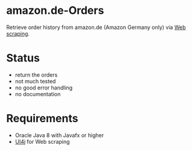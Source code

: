 # amazon.de-Orders
Retrieve order history from amazon.de (Amazon Germany only)  via [Web scraping](https://en.wikipedia.org/wiki/Web_scraping).

# Status
- return the orders
- not much tested
- no good error handling
- no documentation

# Requirements
- Oracle Java 8 with Javafx or higher
- [UI4j](https://github.com/ui4j/ui4j) for Web scraping
